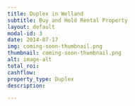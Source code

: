 ```yaml
---
title: Duplex in Welland
subtitle: Buy and Hold Rental Property 
layout: default
modal-id: 3
date: 2014-07-17
img: coming-soon-thumbnail.png
thumbnail: coming-soon-thumbnail.png
alt: image-alt
total_roi:
cashflow:
property_type: Duplex
description: 

---
```

